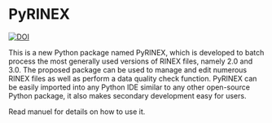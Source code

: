 # PyRINEX
[![DOI](https://zenodo.org/badge/718226106.svg)](https://zenodo.org/doi/10.5281/zenodo.10140408)

This is a new Python package named PyRINEX, which is developed to batch process the most generally used versions of RINEX files, namely 2.0 and 3.0. The proposed package can be used to manage and edit numerous RINEX files as well as perform a data quality check function. PyRINEX can be easily imported into any Python IDE similar to any other open-source Python package, it also makes secondary development easy for users.<br>

Read manuel for details on how to use it.

